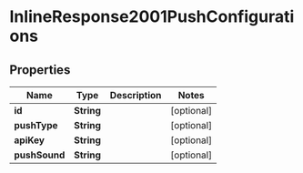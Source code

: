 

# InlineResponse2001PushConfigurations


## Properties

Name | Type | Description | Notes
------------ | ------------- | ------------- | -------------
**id** | **String** |  |  [optional]
**pushType** | **String** |  |  [optional]
**apiKey** | **String** |  |  [optional]
**pushSound** | **String** |  |  [optional]



